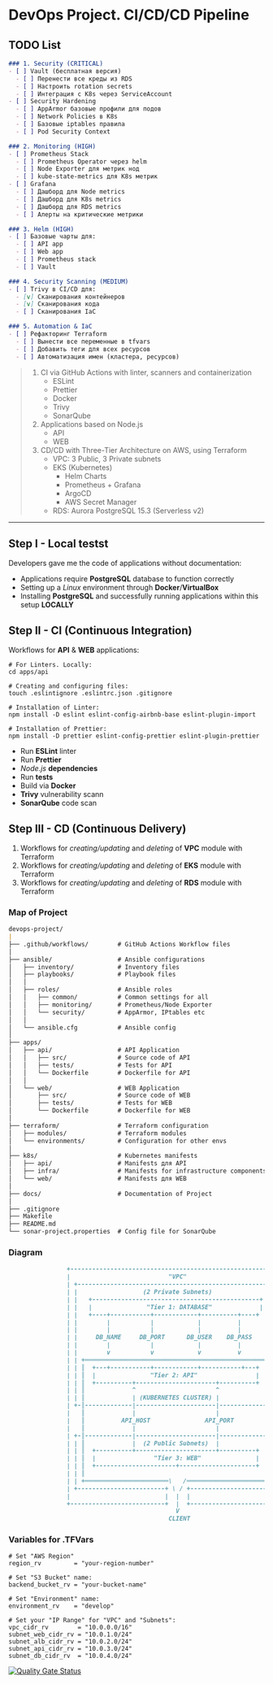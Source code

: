 # DevOps Project. CI/CD/CD Pipeline

## TODO List

```markdown
### 1. Security (CRITICAL)
- [ ] Vault (бесплатная версия)
  - [ ] Перенести все креды из RDS
  - [ ] Настроить rotation secrets
  - [ ] Интеграция с K8s через ServiceAccount
- [ ] Security Hardening
  - [ ] AppArmor базовые профили для подов
  - [ ] Network Policies в K8s
  - [ ] Базовые iptables правила
  - [ ] Pod Security Context

### 2. Monitoring (HIGH)
- [ ] Prometheus Stack
  - [ ] Prometheus Operator через helm
  - [ ] Node Exporter для метрик нод
  - [ ] kube-state-metrics для K8s метрик
- [ ] Grafana
  - [ ] Дашборд для Node metrics
  - [ ] Дашборд для K8s metrics
  - [ ] Дашборд для RDS metrics
  - [ ] Алерты на критические метрики

### 3. Helm (HIGH)
- [ ] Базовые чарты для:
  - [ ] API app
  - [ ] Web app
  - [ ] Prometheus stack
  - [ ] Vault

### 4. Security Scanning (MEDIUM)
- [ ] Trivy в CI/CD для:
  - [v] Сканирования контейнеров
  - [v] Сканирования кода
  - [ ] Сканирования IaC

### 5. Automation & IaC
- [ ] Рефакторинг Terraform
  - [ ] Вынести все переменные в tfvars
  - [ ] Добавить теги для всех ресурсов
  - [ ] Автоматизация имен (кластера, ресурсов)
```

> 1. CI via GitHub Actions with linter, scanners and containerization
>    - ESLint
>    - Prettier
>    - Docker
>    - Trivy
>    - SonarQube
> 2. Applications based on Node.js
>    - API
>    - WEB
> 3. CD/CD with Three-Tier Architecture on AWS, using Terraform
>    - VPC: 3 Public, 3 Private subnets
>    - EKS (Kubernetes)
>      - Helm Charts
>      - Prometheus + Grafana
>      - ArgoCD
>      - AWS Secret Manager
>    - RDS: Aurora PostgreSQL 15.3 (Serverless v2)
---

## Step I - Local testst

Developers gave me the code of applications without documentation:

- Applications require **PostgreSQL** database to function correctly
- Setting up a _Linux_ environment through **Docker**/**VirtualBox**
- Installing **PostgreSQL** and successfully running applications within this setup **LOCALLY**


## Step II - CI (Continuous Integration)

Workflows for **API** & **WEB** applications:

```shell
# For Linters. Locally:
cd apps/api

# Creating and configuring files:
touch .eslintignore .eslintrc.json .gitignore

# Installation of Linter:
npm install -D eslint eslint-config-airbnb-base eslint-plugin-import

# Installation of Prettier:
npm install -D prettier eslint-config-prettier eslint-plugin-prettier
```

- Run **ESLint** linter
- Run **Prettier**
- _Node.js_ **dependencies**
- Run **tests**
- Build via **Docker**
- **Trivy** vulnerability scann
- **SonarQube** code scan

## Step III - CD (Continuous Delivery)

1. Workflows for _creating/updating_ and _deleting_ of **VPC** module with Terraform
2. Workflows for _creating/updating_ and _deleting_ of **EKS** module with Terraform
3. Workflows for _creating/updating_ and _deleting_ of **RDS** module with Terraform

### Map of Project

```markdown
devops-project/
|
├── .github/workflows/        # GitHub Actions Workflow files
│
├── ansible/                  # Ansible configurations
│   ├── inventory/            # Inventory files
│   ├── playbooks/            # Playbook files
│   │
│   ├── roles/                # Ansible roles
│   │   ├── common/           # Common settings for all
│   │   ├── monitoring/       # Prometheus/Node Exporter
│   │   └── security/         # AppArmor, IPtables etc
│   │
│   └── ansible.cfg           # Ansible config
│
├── apps/
│   ├── api/                  # API Application
│   │   ├── src/              # Source code of API
│   │   ├── tests/            # Tests for API
│   │   └── Dockerfile        # Dockerfile for API
│   │
│   └── web/                  # WEB Application
│       ├── src/              # Source code of WEB
│       ├── tests/            # Tests for WEB
│       └── Dockerfile        # Dockerfile for WEB
│
├── terraform/                # Terraform configuration
│   ├── modules/              # Terraform modules
│   └── environments/         # Configuration for other envs
│
├── k8s/                      # Kubernetes manifests
│   ├── api/                  # Manifests для API
│   ├── infra/                # Manifests for infrastructure components
│   └── web/                  # Manifests для WEB
│
├── docs/                     # Documentation of Project
│
├── .gitignore
├── Makefile
├── README.md
└── sonar-project.properties  # Config file for SonarQube
```

### Diagram

```markdown
                +----------------------------------------------------------+
                |                           "VPC"                          |
                | +------------------------------------------------------+ |
                | |                  (2 Private Subnets)                 | |
                | |   +----------------------------------------------+   | |
                | |   |               "Tier 1: DATABASE"             |   | |
                | |   +----+-----------+------------+----------+----+    | |
                | |        |           |            |          |         | |
                | |        |           |            |          |         | |
                | |     DB_NAME     DB_PORT      DB_USER    DB_PASS      | |
                | |        |           |            |          |         | |
                | |        v           v            v          v         | |
                | | +══════════════════════════════════════════════════+ | |
                | | ║  +---+-----------+------------+-----------+---+  ║ | |
                | | ║  |               "Tier 2: API"                |  ║ | |
                | | ║  +----------+----------------------+----------+  ║ | |
                | | ║             ^                      ^             ║ | |
                | | ║             | (KUBERNETES CLUSTER) |             ║ | |
                | +-║-------------|----------------------|-------------║-+ |
                |   ║             |                      |             ║   |
                |   ║          API_HOST               API_PORT         ║   |
                |   ║             |                      |             ║   |
                | +-║-------------|----------------------|-------------║-+ |
                | | ║             |  (2 Public Subnets)  |             ║ | |
                | | ║  +----------+----------------------+----------+  ║ | |
                | | ║  |                "Tier 3: WEB"               |  ║ | |
                | | ║  +----------------------+---------------------+  ║ | |
                | | ║                                                  ║ | |
                | | +═══════════════════════\   /══════════════════════+ | |
                | +------------------------+ \ / +-----------------------+ |
                |                          |  |  |                         |
                +--------------------------+  |  +-------------------------+
                                              V
                                            CLIENT
```

### Variables for .TFVars

```shell
# Set "AWS Region"
region_rv         = "your-region-number"

# Set "S3 Bucket" name:
backend_bucket_rv = "your-bucket-name"

# Set "Environment" name:
environment_rv    = "develop"

# Set your "IP Range" for "VPC" and "Subnets":
vpc_cidr_rv        = "10.0.0.0/16"
subnet_web_cidr_rv = "10.0.1.0/24"
subnet_alb_cidr_rv = "10.0.2.0/24"
subnet_api_cidr_rv = "10.0.3.0/24"
subnet_db_cidr_rv  = "10.0.4.0/24"
```

[![Quality Gate Status](https://sonarcloud.io/api/project_badges/measure?project═thejondaw_devops-project&metric═alert_status)](https://sonarcloud.io/summary/new_code?id═thejondaw_devops-project)